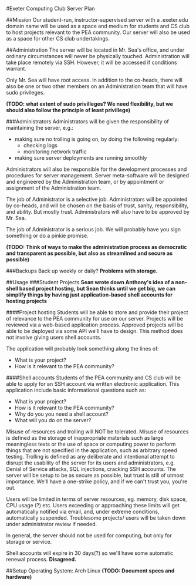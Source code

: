#Exeter Computing Club Server Plan

##Mission
Our student-run, instructor-supervised server with a .exeter.edu domain name will be used as a space and medium for students and CS club to host projects relevant to the PEA community. Our server will also be used as a space for other CS club undertakings.

##Administration
The server will be located in Mr. Sea's office, and under ordinary circumstances will never be physically touched. Administration will take place remotely via SSH. However, it will be accessed if conditions warrant.

Only Mr. Sea will have root access. In addition to the co-heads, there will also be one or two other members on an Administration team that will have sudo privileges. 

__(TODO: what extent of sudo privilleges? We need flexibility, but we should also follow the principle of least privillege)__

###Administrators
Administrators will be given the responsibility of maintaining the server, e.g.:
- making sure no trolling is going on, by doing the following regularly:
	- checking logs
	- monitoring network traffic
- making sure server deployments are running smoothly

Administrators will also be responsible for the development processes and procedures for server management. Server meta-software will be designed and engineered by the Administration team, or by appointment or assignment of the Administration team.

The job of Administrator is a selective job. Administrators will be appointed by co-heads, and will be chosen on the basis of trust, sanity, responsibility, and ability. But mostly trust. Administrators will also have to be approved by Mr. Sea.

The job of Administrator is a serious job. We will probably have you sign something or do a pinkie promise.

__(TODO: Think of ways to make the administration process as democratic and transparent as possible, but also as streamlined and secure as possible)__

###Backups
Back up weekly or daily?
__Problems with storage.__

##Usage
###Student Projects
__Sean wrote down Anthony's idea of a non-shell based project hosting, but Sean thinks until we get big, we can simplify things by having just application-based shell accounts for hosting projects__

####Project hosting
Students will be able to store and provide their project of relevance to the PEA community for use on our server.
Projects will be reviewed via a web-based application process. Approved projects will be able to be deployed via some API we'll have to design. This method does not involve giving users shell accounts.

The application will probably look something along the lines of:
 - What is your project?
 - How is it relevant to the PEA community?
	
####Shell accounts
Students of the PEA community and CS club will be able to apply for an SSH account via written electronic application. This application include basic informational questions such as:
 - What is your project?
 - How is it relevant to the PEA community?
 - Why do you you need a shell account?
 - What will you do on the server?

Misuse of resources and trolling will NOT be tolerated. Misuse of resources is defined as the storage of inappropriate materials such as large meaningless texts or the use of space or computing power to perform things that are not specified in the application, such as arbitrary speed testing. Trolling is defined as any deliberate and intentional attempt to disrupt the usability of the server for its users and administrators, e.g. Denial of Service attacks, SQL injections, cracking SSH accounts.
The server will be setup to be as secure as possible, but trust is still of utmost importance. We'll have a one-strike policy, and if we can't trust you, you're out.

Users will be limited in terms of server resources, eg. memory, disk space, CPU usage (?) etc. Users exceeding or approaching these limits will get automatically notified via email, and, under extreme conditions, automatically suspended. Troublesome projects/ users will be taken down under administrator review if needed.

In general, the server should not be used for computing, but only for storage or service.

Shell accounts will expire in 30 days(?) so we'll have some automatic renewal process.
__Disagreed.__

##Setup
Operating System: Arch Linux
__(TODO: Document specs and hardware)__


